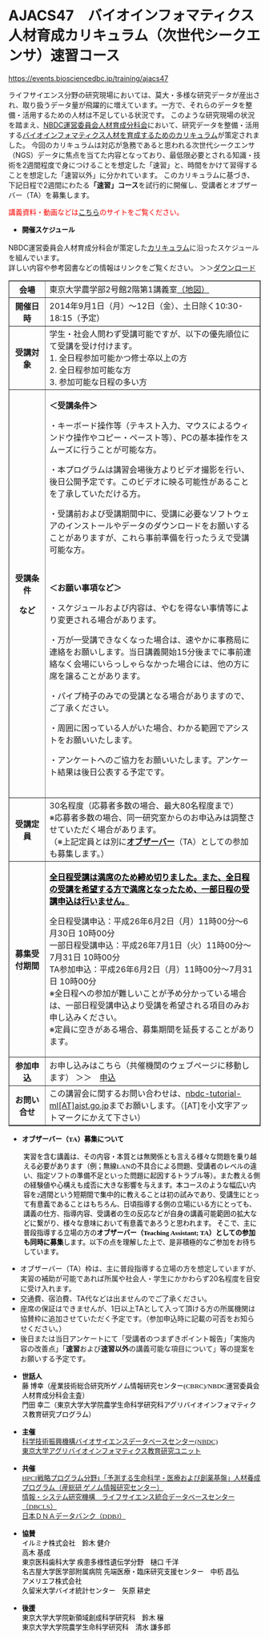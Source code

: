 # AJACS47　バイオインフォマティクス人材育成カリキュラム（次世代シークエンサ）速習コース

https://events.biosciencedbc.jp/training/ajacs47

<p>ライフサイエンス分野の研究現場においては、莫大・多様な研究データが産出され、取り扱うデータ量が飛躍的に増えています。一方で、それらのデータを整備・活用するための人材は不足している状況です。 このような研究現場の状況を踏まえ、<a href="http://biosciencedbc.jp/about-us/organization/committees/hrd" target="_blank">NBDC運営委員会人材育成分科会</a>において、研究データを整備・活用する<a href="http://biosciencedbc.jp/about-us/nbdc-chousa" target="_blank">バイオインフォマティクス人材を育成するためのカリキュラム</a>が策定されました。 今回のカリキュラムは対応が急務であると思われる次世代シークエンサ（NGS）データに焦点を当てた内容となっており、最低限必要とされる知識・技術を2週間程度で身につけることを想定した「速習」と、時間をかけて習得することを想定した「速習以外」に分かれています。 このカリキュラムに基づき、下記日程で2週間にわたる<strong>「速習」コース</strong>を試行的に開催し、受講者とオブザーバー（TA）を募集します。</p>
<p><span style="color: #ff0000;">講義資料・動画などは</span><a href="http://biosciencedbc.jp/human/human-resources/workshop#NGS_sokusyu_2014">こちら</a><span style="color: #ff0000;">のサイトをご覧ください。</span></p>
<ul style="color: #000000; font-family: 'Hiragino Kaku Gothic Pro'; font-size: medium; font-style: normal; font-variant: normal; font-weight: normal; letter-spacing: normal; line-height: normal; text-align: start; text-indent: 0px; text-transform: none; white-space: normal; word-spacing: 0px; list-style-type: disc;">
<li><span style="font-size: 10pt;"><strong>開催スケジュール</strong></span></li>
</ul>
<p>NBDC運営委員会人材育成分科会が策定した<a href="http://biosciencedbc.jp/gadget/chousa/generation-sequencer.pdf">カリキュラム</a>に沿ったスケジュールを組んでいます。<br />詳しい内容や参考図書などの情報はリンクをご覧ください。 ＞＞<a href="https://hpci.cbrc.jp/modules/tutorial/pdf/20140901-12_bioinformatics_intensive_course_program_ver.1.pdf">ダウンロード</a></p>
<p> </p>
<table border="1">
<tbody>
<tr><th scope="row" width="100">会場</th>
<td width="750">東京大学農学部2号館2階第1講義室<a href="http://www.a.u-tokyo.ac.jp/campus/overview.html" target="_blank">（地図）</a></td>
</tr>
<tr><th scope="row">開催日時</th>
<td>2014年9月1日（月）～12日（金）、土日除く10:30-18:15（予定）</td>
</tr>
<tr><th scope="row">受講対象</th>
<td>学生・社会人問わず受講可能ですが、以下の優先順位にて受講を受け付けます。<br />1. 全日程参加可能かつ修士卒以上の方<br />2. 全日程参加可能な方<br />3. 参加可能な日程の多い方</td>
</tr>
<tr><th scope="row">
<p>受講条件</p>
<p>など</p>
<p> </p>
</th>
<td>
<p><strong><span>＜受講条件＞</span></strong></p>
<p><span>・キーボード操作等（テキスト入力、マウスによるウィンドウ操作やコピー・ペースト等）、PCの基本操作をスムーズに行うことが可能な方。</span></p>
<p><span>・本プログラムは講習会場後方よりビデオ撮影を行い、後日公開予定です。このビデオに映る可能性があることを了承していただける方。</span></p>
<p><span>・受講前および受講期間中に、受講に必要なソフトウェアのインストールやデータのダウンロードをお願いすることがありますが、これら事前準備を行ったうえで受講可能な方。</span></p>
<br />
<p><strong><span>＜お願い事項など＞</span></strong></p>
<p><span>・スケジュールおよび内容は、やむを得ない事情等により変更される場合があります。</span></p>
<p><span>・万が一受講できなくなった場合は、速やかに事務局に連絡をお願いします。当日講義開始15分後までに事前連絡なく会場にいらっしゃらなかった場合には、他の方に席を譲ることがあります。</span></p>
<p><span>・パイプ椅子のみでの受講となる場合がありますので、ご了承ください。</span></p>
<p><span>・周囲に困っている人がいた場合、わかる範囲でアシストをお願いいたします。</span></p>
<p><span>・アンケートへのご協力をお願いいたします。アンケート結果は後日公表する予定です。</span><span class="Apple-converted-space"><br /><br /></span></p>
</td>
</tr>
<tr><th scope="row">受講定員</th>
<td>30名程度（応募者多数の場合、最大80名程度まで）<br />※応募者多数の場合、同一研究室からのお申込みは調整させていただく場合があります。<br />（※上記定員とは別に<a href="#observer"><strong>オブザーバー</strong></a>（TA）としての参加も募集します。）</td>
</tr>
<tr><th scope="row">募集受付期間</th>
<td>
<p><span style="text-decoration: underline;"><span style="color: #000000;"><strong>全日程受講は満席のため締め切りました。また、全日程の受講を希望する方で満席となったため、一部日程の受講申込は行いません。</strong></span></span></p>
<p>全日程受講申込：平成26年6月2日（月）11時00分～6月30日 10時00分<br />一部日程受講申込：平成26年7月1日（火）11時00分～7月31日 10時00分<br />TA参加申込：平成26年6月2日（月）11時00分～7月31日 10時00分<br />※全日程への参加が難しいことが予め分かっている場合は、一部日程受講申込より受講を希望される項目のみお申し込みください。<br />※定員に空きがある場合、募集期間を延長することがあります。</p>
</td>
</tr>
<tr><th scope="row">参加申込</th>
<td>お申し込みはこちら（共催機関のウェブページに移動します） ＞＞　<a href="https://hpci.cbrc.jp/modules/tutorial/NBDC2014.html" target="_blank">申込</a></td>
</tr>
<tr><th scope="row">お問い合せ</th>
<td>この講習会に関するお問い合わせは、<a href="mailto:nbdc-tutorial-ml[AT]aist.go.jp?subject=NBDCバイオインフォマティクス人材育成カリキュラム 問合せ">nbdc-tutorial-ml[AT]aist.go.jp</a>までお願いします。（[AT]を小文字アットマークにかえて下さい）</td>
</tr>
</tbody>
</table>
<p> </p>
<ul style="color: #000000; font-family: 'Hiragino Kaku Gothic Pro'; font-size: medium; font-style: normal; font-variant: normal; font-weight: normal; letter-spacing: normal; line-height: normal; text-align: start; text-indent: 0px; text-transform: none; white-space: normal; word-spacing: 0px; list-style-type: disc;">
<li><span style="font-size: 10pt;"><strong><a name="observer"></a>            オブザーバー（TA）募集について</strong></span></li>
</ul>
<p style="color: #000000; font-family: 'Hiragino Kaku Gothic Pro'; font-style: normal; font-variant: normal; font-weight: normal; letter-spacing: normal; line-height: normal; text-align: start; text-indent: 0px; text-transform: none; white-space: normal; word-spacing: 0px; margin-left: 30px; font-size: 10pt;">実習を含む講義は、その内容・本質とは無関係とも言える様々な問題を乗り越える必要があります（例；無線LANの不具合による問題、受講者のレベルの違い、指定ソフトの準備不足といった問題に起因するトラブル等）。また教える側の経験値や心構えも成否に大きな影響を与えます。本コースのような幅広い内容を2週間という短期間で集中的に教えることは初の試みであり、受講生にとって有意義であることはもちろん、日頃指導する側の立場にいる方にとっても、講義の仕方、指導内容、受講者の生の反応などが自身の講義可能範囲の拡大などに繋がり、様々な意味において有意義であろうと思われます。 そこで、主に普段指導する立場の方の<strong>オブザーバー（Teaching Assistant; TA）としての参加も同時に募集</strong>します。以下の点を理解した上で、是非積極的なご参加をお待ちしています。</p>
<ul>
<li>オブザーバー（TA）枠は、主に普段指導する立場の方を想定していますが、実習の補助が可能であれば所属や社会人・学生にかかわらず20名程度を目安に受け入れます。</li>
<li>交通費、宿泊費、TA代などは出ませんのでご了承ください。</li>
<li>座席の保証はできませんが、1日以上TAとして入って頂ける方の所属機関は協賛枠に追加させていただく予定です。（参加申込時に記載の可否をお知らせください。）</li>
<li>後日または当日アンケートにて「受講者のつまずきポイント報告」「実施内容の改善点」「<strong>速習</strong>および<strong>速習以外</strong>の講義可能な項目について」等の提案をお願いする予定です。</li>
</ul>
<ul style="color: #000000; font-family: 'Hiragino Kaku Gothic Pro'; font-size: medium; font-style: normal; font-variant: normal; font-weight: normal; letter-spacing: normal; line-height: normal; text-align: start; text-indent: 0px; text-transform: none; white-space: normal; word-spacing: 0px; list-style-type: disc;">
<li><span style="font-size: 10pt;"><strong><a name="observer"></a>            世話人</strong> <br />藤 博幸（産業技術総合研究所ゲノム情報研究センター(CBRC)/NBDC運営委員会人材育成分科会主査） <br />門田 幸二（東京大学大学院農学生命科学研究科アグリバイオインフォマティクス教育研究プログラム）<br /></span></li>
</ul>
<ul style="color: #000000; font-family: 'Hiragino Kaku Gothic Pro'; font-size: medium; font-style: normal; font-variant: normal; font-weight: normal; letter-spacing: normal; line-height: normal; text-align: start; text-indent: 0px; text-transform: none; white-space: normal; word-spacing: 0px; list-style-type: disc;">
<li><span style="font-size: 10pt;"><strong>主催</strong></span><br /> <a href="http://biosciencedbc.jp/" target="_blank"> <span style="font-size: 10pt;">科学技術振興機構バイオサイエンスデータベースセンター(NBDC)</span></a><br /> <a href="http://www.iu.a.u-tokyo.ac.jp/index.shtml" target="_blank"> <span style="font-size: 10pt;">東京大学アグリバイオインフォマティクス教育研究ユニット</span></a></li>
</ul>
<ul style="color: #000000; font-family: 'Hiragino Kaku Gothic Pro'; font-size: medium; font-style: normal; font-variant: normal; font-weight: normal; letter-spacing: normal; line-height: normal; text-align: start; text-indent: 0px; text-transform: none; white-space: normal; word-spacing: 0px; list-style-type: disc;">
<li><span style="font-size: 10pt;"><strong>共催</strong></span><br /> <a href="http://hpci.cbrc.jp/" target="_blank"><span style="font-size: 10pt;">HPCI戦略プログラム分野1「予測する生命科学・医療および創薬基盤」人材養成プログラム（産総研 ゲノム情報研究センター） <br /> </span></a><a href="http://dbcls.rois.ac.jp/"><span style="font-size: 10pt;">情報・システム研究機構　ライフサイエンス統合データベースセンター（DBCLS） <br /> </span></a><a href="http://www.ddbj.nig.ac.jp/"><span style="font-size: 10pt;">日本ＤＮＡデータバンク（DDBJ）</span></a></li>
</ul>
<ul style="color: #000000; font-family: 'Hiragino Kaku Gothic Pro'; font-size: medium; font-style: normal; font-variant: normal; font-weight: normal; letter-spacing: normal; line-height: normal; text-align: start; text-indent: 0px; text-transform: none; white-space: normal; word-spacing: 0px; list-style-type: disc;">
<li><span style="font-size: 10pt;"><strong>協賛</strong></span> <br /> <span style="font-size: 10pt;">イルミナ株式会社　鈴木 健介</span><br /><span style="font-size: 10pt;">高木 基成</span><br /><span style="font-size: 10pt;">東京医科歯科大学 疾患多様性遺伝学分野　樋口 千洋</span> <br /><span style="font-size: 10pt;">名古屋大学医学部附属病院 先端医療・臨床研究支援センター　中杤 昌弘</span> <br /><span style="font-size: 10pt;">アメリエフ株式会社</span><br /><span style="font-size: 10pt;">久留米大学バイオ統計センター　矢原 耕史 </span></li>
</ul>
<ul style="color: #000000; font-family: 'Hiragino Kaku Gothic Pro'; font-size: medium; font-style: normal; font-variant: normal; font-weight: normal; letter-spacing: normal; line-height: normal; text-align: start; text-indent: 0px; text-transform: none; white-space: normal; word-spacing: 0px; list-style-type: disc;">
<li><span style="font-size: 10pt;"><strong>後援</strong></span><br /><span style="font-size: 10pt;">東京大学大学院新領域創成科学研究科　鈴木 穣</span><br /><span style="font-size: 10pt;">東京大学大学院農学生命科学研究科　清水 謙多郎</span></li>
</ul>			
